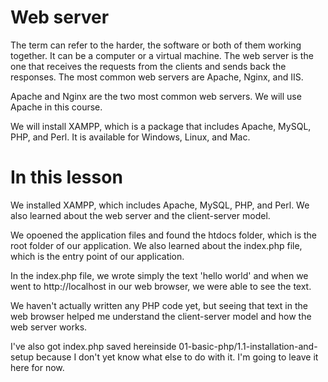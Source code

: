# Web server

The term can refer to the harder, the software or both of them working together. It can be a computer or a virtual machine. The web server is the one that receives the requests from the clients and sends back the responses. The most common web servers are Apache, Nginx, and IIS.

Apache and Nginx are the two most common web servers. We will use Apache in this course.

We will install XAMPP, which is a package that includes Apache, MySQL, PHP, and Perl. It is available for Windows, Linux, and Mac.

# In this lesson

We installed XAMPP, which includes Apache, MySQL, PHP, and Perl. We also learned about the web server and the client-server model.

We opoened the application files and found the htdocs folder, which is the root folder of our application. We also learned about the index.php file, which is the entry point of our application.

In the index.php file, we wrote simply the text 'hello world' and when we went to http://localhost in our web browser, we were able to see the text.

We haven't actually written any PHP code yet, but seeing that text in the web browser helped me understand the client-server model and how the web server works.

I've also got index.php saved hereinside 01-basic-php/1.1-installation-and-setup because I don't yet know what else to do with it. I'm going to leave it here for now.
